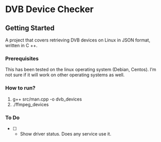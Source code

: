 # DVB Device Checker

## Getting Started
A project that covers retrieving DVB devices on Linux in JSON format, written in C ++.

### Prerequisites
This has been tested on the linux operating system (Debian, Centos). I’m not sure if it will work on other operating systems as well.

### How to run?
1. g++ src/man.cpp -o dvb_devices
2. ./ffmpeg_devices

### To Do
- [ ] - Show driver status. Does any service use it.
